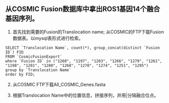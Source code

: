 ## 从COSMIC Fusion数据库中拿出ROS1基因14个融合基因序列。

1. 首先找到需要的Fusion的Translocation name; 从COSMIC的FTP下载Fusion数据表。以mysql表形式进行检索。

```
SELECT `Translocation Name`, count(*), group_concat(distinct `Fusion ID`) FID
FROM `CosmicFusionExport`
where `Fusion ID` in ("1260", "1197", "1203", "1266", "1279", "1261", "1198", "1201", "1280", "1268", "1270", "1274", "1251", "1295")
group by `Translocation Name`
order by FID;
```

2. 从COSMIC FTP下载All_COSMIC_Genes.fasta

3. 根据Translocation Name中的位置信息，拼接序列，并用|分隔融合位点。
